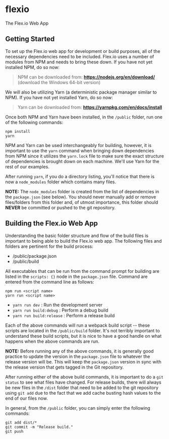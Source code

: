 # flexio
The Flex.io Web App

## Getting Started

To set up the Flex.io web app for development or build purposes, all of the necessary dependencies need to be included. Flex.io uses a number of modules from NPM and needs to bring these down. If you have not yet installed NPM, do so now:

> NPM can be downloaded from: **https://nodejs.org/en/download/** (download the Windows 64-bit version)

We will also be utilizing Yarn (a deterministic package manager similar to NPM). If you have not yet installed Yarn, do so now:

> Yarn can be downloaded from: **https://yarnpkg.com/en/docs/install**
  
Once both NPM and Yarn have been installed, in the `/public` folder, run one of the following commands:

```
npm install
yarn
```

NPM and Yarn can be used interchangeably for building, however, it is important to use the `yarn` command when bringing down dependencies from NPM since it utilizes the `yarn.lock` file to make sure the exact structure of dependencies is brought down on each machine. We'll use Yarn for the rest of our examples.

After running `yarn`, if you do a directory listing, you'll notice that there is now a `node_modules` folder which contains many files. 

**NOTE:** The `node_modules` folder is created from the list of dependencies in the `package.json` (see below). You should never manually add or remove files/folders from this folder and, of utmost importance, this folder should **NEVER** be committed or pushed to the git repository.

## Building the Flex.io Web App

Understanding the basic folder structure and flow of the build files is important to being able to build the Flex.io web app. The following files and folders are pertinent for the build process:

* /public/package.json
* /public/build

All executables that can be run from the command prompt for building are listed in the `scripts: {}` node in the `package.json` file. Command are entered from the command line as follows:

```
npm run <script name>
yarn run <script name>
```

* `yarn run dev` :  Run the development server
* `yarn run build:debug` : Perform a debug build
* `yarn run build:release` : Perform a release build

Each of the above commands will run a webpack build script -- these scripts are located in the `/public/build` folder. It's not terribly important to understand these build scripts, but it is nice to have a good handle on what happens when the above commands are run.

**NOTE:** Before running any of the above commands, it is generally good practice to update the version in the `package.json` file to whatever the release version will be. This will keep the `package.json` version in sync with the release version that gets tagged in the Git repository.

After running either of the above build commands, it is important to do a `git status` to see what files have changed. For release builds, there will always be new files in the `/dist` folder that need to be added to the git repository using `git add` due to the fact that we add cache busting hash values to the end of our files now.

In general, from the `/public` folder, you can simply enter the following commands:

```
git add dist/*
git commit -m "Release build."
git push
```

